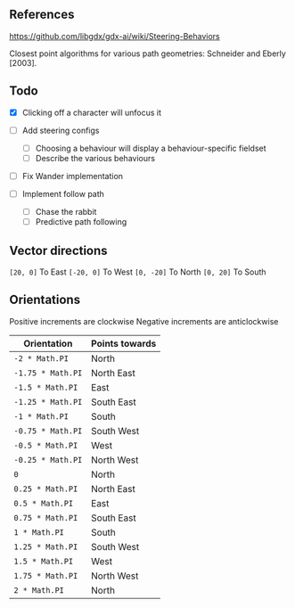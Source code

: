 ## References

https://github.com/libgdx/gdx-ai/wiki/Steering-Behaviors

Closest point algorithms for various path geometries:
Schneider and Eberly [2003].

## Todo

- [x] Clicking off a character will unfocus it
- [ ] Add steering configs

  - [ ] Choosing a behaviour will display a behaviour-specific fieldset
  - [ ] Describe the various behaviours

- [ ] Fix Wander implementation
- [ ] Implement follow path
  - [ ] Chase the rabbit
  - [ ] Predictive path following

## Vector directions

`[20, 0]` To East
`[-20, 0]` To West
`[0, -20]` To North
`[0, 20]` To South

## Orientations

Positive increments are clockwise
Negative increments are anticlockwise

| Orientation       | Points towards |
| ----------------- | -------------- |
| `-2 * Math.PI`    | North          |
| `-1.75 * Math.PI` | North East     |
| `-1.5 * Math.PI`  | East           |
| `-1.25 * Math.PI` | South East     |
| `-1 * Math.PI`    | South          |
| `-0.75 * Math.PI` | South West     |
| `-0.5 * Math.PI`  | West           |
| `-0.25 * Math.PI` | North West     |
| `0`               | North          |
| `0.25 * Math.PI`  | North East     |
| `0.5 * Math.PI`   | East           |
| `0.75 * Math.PI`  | South East     |
| `1 * Math.PI`     | South          |
| `1.25 * Math.PI`  | South West     |
| `1.5 * Math.PI`   | West           |
| `1.75 * Math.PI`  | North West     |
| `2 * Math.PI`     | North          |
